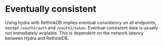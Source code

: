 # Eventually consistent

Using hydra with RethinkDB implies eventual consistency on all endpoints, except `/oauth2/auth` and `/oauth2/token`.
Eventual consistent data is usually not immediately available. This is dependent on the network latency between Hydra
and RethinkDB.